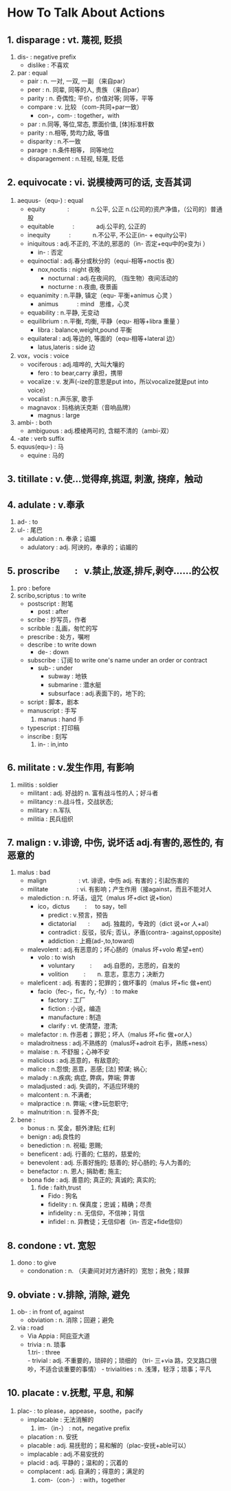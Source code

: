 # How To Talk About Actions

## 1. disparage : vt. 蔑视, 贬损
1. dis- : negative prefix
	- dislike : 不喜欢
2. par  : equal
	- pair : n. 一对, 一双, 一副 （来自par）
	- peer : n. 同辈, 同等的人, 贵族 （来自par）
	- parity 	:	n. 奇偶性; 平价，价值对等; 同等，平等
	- compare       :       v. 比较 （com-共同+par一致） 
		- con-，com- : together，with     
	- par                :          n.同等, 等位,常态, 票面价值, [体]标准杆数
	- parity             :          n.相等, 势均力敌, 等值
	- disparity          :          n.不一致
	- parage	     :	        n.条件相等， 同等地位
	- disparagement      :     	n.轻视, 轻蔑, 贬低


## 2. equivocate       :  vi. 说模棱两可的话, 支吾其词 

1. aequus-（equ-) : equal  
	- equity              	:              	n.公平, 公正 n.(公司的)资产净值，（公司的）普通股
	- equitable           	:              	adj.公平的, 公正的
	- inequity            	:              	n.不公平, 不公正(in- + equity公平)
	- iniquitous          	:               adj.不正的, 不法的,邪恶的（in- 否定+equ中的e变为i ）
		- in- 		    :		否定
	- equinoctial           :	        adj.春分或秋分的（equi-相等+noctis 夜）  
		- nox,noctis        :	        night   夜晚
			- nocturnal     :               adj.在夜间的, （指生物）夜间活动的 
			- nocturne     	:               n.夜曲, 夜景画
	- equanimity     	:		n.平静, 镇定（equ- 平衡+animus 心灵 ）
		- animus            :		mind   思维，心灵
	- equability            :		n.平静, 无变动 
	- equilibrium           :   	        n.平衡, 均衡, 平静（equ- 相等+libra 重量 ）  
		- libra    	    : 	        balance,weight,pound 平衡       
	- equilateral           :		adj.等边的, 等面的（equ-相等+lateral 边） 
		- latus,lateris     :  	        side    边 
2. vox，vocis : voice       
	- vociferous           	:		adj.喧哗的, 大叫大嚷的  
		- fero             :	        to bear,carry   承担，携带	      
	- vocalize              :		v. 发声(-ize的意思是put into，所以vocalize就是put into voice）
	- vocalist              :		n.声乐家, 歌手
	- magnavox		:		玛格纳沃克斯（音响品牌）
		- magnus           :            large  
3. ambi- : both
	- ambiguous            	: 		adj.模棱两可的, 含糊不清的（ambi-双）     
4. -ate : verb suffix
5. equus(equ-) : 马
	- equine 		:		马的

## 3. titillate        :        v.使…觉得痒,挑逗, 刺激, 挠痒，触动

## 4. adulate          :    v.奉承
1. ad- 	: to
2. ul-	: 尾巴
	- adulation         : 		n. 奉承；谄媚                       
	- adulatory         :     	adj. 阿谀的，奉承的；谄媚的

## 5. proscribe        :   v.禁止,放逐,排斥,剥夺……的公权
1. pro	: before
2. scribo,scriptus 	:	 to write
	- postscript				:		附笔
		- post 				: 		after
	- scribe				:		抄写员，作者
	- scribble				:		乱画，匆忙的写
	- prescribe				:		处方，嘱咐
	- describe				:	 	to write down
		- de- 				:		down
	- subscribe				:	 	订阅 to write one's name under an order or contract
		- sub- 			: 		under
			- subway		:		地铁
			- submarine		:		潜水艇
			- subsurface		:		adj.表面下的，地下的;
	- script 				:		脚本，剧本
	- manuscript				:		手写
		1. manus 			:	 	hand 手
	- typescript				:		打印稿
	- inscribe				: 		刻写
		1. in-				: 		in,into

## 6. militate         :      v.发生作用, 有影响
1. militis                       	:          	soldier 
	- militant                   	:		adj. 好战的  n. 富有战斗性的人；好斗者                 
	- militancy                  	:		n.战斗性，交战状态;
	- military			:		n.军队
	- militia			:		民兵组织

## 7. malign           :    v.诽谤, 中伤, 说坏话 adj.有害的,恶性的, 有恶意的 
1. malus					: 		bad
	- malign                    		:		vt. 诽谤，中伤 adj. 有害的；引起伤害的                  
	- militate                  		:		vi. 有影响；产生作用（接against，而且不能对人
	- malediction            		:		n. 坏话，诅咒（malus 坏+dict 说+tion）
		- ico，dictus         		:     	to say，tell      
			- predict			:	v.预言，预告
			- dictatorial       		:       adj. 独裁的，专政的（dict 说+or 人+al）
			- contradict			:	反驳，驳斥; 否认，矛盾(contra- :against,opposite)
			- addiction			:	上瘾(ad-,to,toward)                
	- malevolent             		:		adj.有恶意的；坏心肠的（malus 坏+volo 希望+ent）         
		- volo               		: 	to wish           
			- voluntary         		:       adj.自愿的，志愿的，自发的
			- volition          		:       n. 意志，意志力；决断力                            
	- maleficent              		:		adj. 有害的；犯罪的；做坏事的（malus 坏+fic 做+ent） 
		- facio（fec-，fic，fy,-fy）    :    	to make
			- factory			:		工厂
			- fiction			:		小说，编造
			- manufacture			:		制造
			- clarify			:		vt.	使清楚，澄清;
	- malefactor              			:		n. 作恶者；罪犯；坏人（malus 坏+fic 做+or人） 
	- maladroitness        				:		adj.不熟练的（malus坏+adroit 右手，熟练+ness）
	- malaise                  			:		n. 不舒服；心神不安     
	- malicious	   				:		adj.恶意的，有敌意的;
	- malice   					:		n.怨恨; 恶意，恶感; [法] 预谋; 祸心;
	- malady   					:		n.疾病; 病症, 弊病，弊端; 弊害
	- maladjusted   					:			adj.	失调的，不适应环境的
	- malcontent   						:			n.	不满者;
	- malpractice   					:			n.	弊端; <律>玩忽职守; 
	- malnutrition   					:			n.	营养不良;
2. bene									:
	- bonus								:			n.	奖金，额外津贴; 红利
	- benign							:			adj.良性的
	- benediction						:			n.	祝福; 恩赐; 
	- beneficent						:			adj.	行善的; 仁慈的，慈爱的;
	- benevolent						:			adj.	乐善好施的; 慈善的; 好心肠的; 与人为善的;
	- benefactor						:			n.	恩人; 捐助者; 施主;
	- bona fide							:			adj.	善意的; 真正的; 真诚的; 真实的;
		1. fide							:			faith,trust
			- Fido						:			狗名
			- fidelity                  :         	n. 保真度；忠诚；精确；尽责
			- infidelity                :          	n. 无信仰，不信神；背信
			- infidel                   :          	n. 异教徒；无信仰者（in- 否定+fide信仰）

## 8. condone          :  vt. 宽恕
1. dono                       			:       to give
	- condonation                    	:		n. （夫妻间对对方通奸的）宽恕；赦免；赎罪

## 9. obviate          :    v.排除, 消除, 避免
1. ob-									:	in front of, against
	- obviation                 		:	n. 消除；回避；避免
2. via                                  :   road   
	- Via Appia							:	阿庇亚大道
	- trivia                       		:	n. 琐事                                   
		1.tri-                          :   three              
			- trivial      				:	adj. 不重要的，琐碎的；琐细的 （tri- 三+via 路，交叉路口很吵，不适合谈重要的事情）
			- trivialities              :	n. 浅薄，轻浮；琐事；平凡                       

		 
## 10. placate         :   v.抚慰, 平息, 和解

1. plac-                               	:		to please，appease，soothe，pacify
	- implacable						:		无法消解的
		1. im-（in-）                   	:    	not，negative prefix
	- placation                         :		n. 安抚                                
	- placable                          :		adj. 易抚慰的；易和解的（plac-安抚+able可以） 
	- implacable                      	:		adj.不易安抚的                                  
	- placid                            :		adj. 平静的；温和的；沉着的
	- complacent                     	:		adj. 自满的；得意的；满足的
		1. com-（con-）                 	:		with，together
